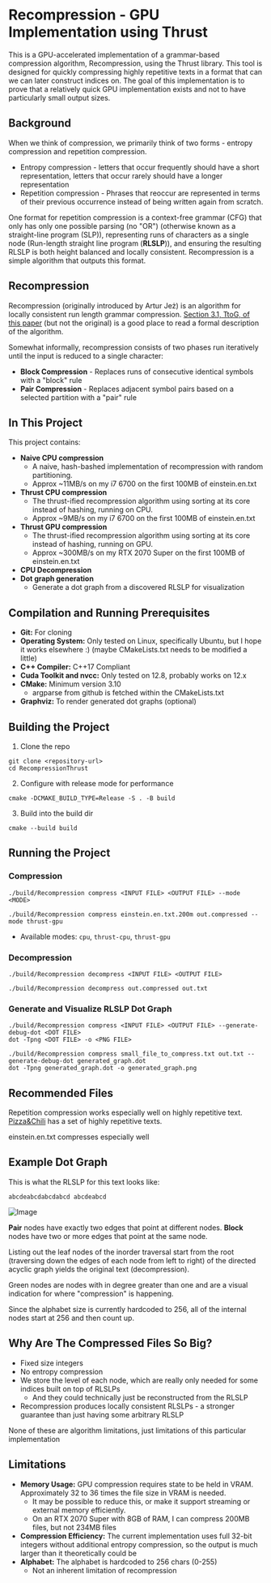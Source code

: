 # Recompression - GPU Implementation using Thrust

This is a GPU-accelerated implementation of a grammar-based compression algorithm, Recompression, using the Thrust library. This tool is designed for quickly compressing highly repetitive texts in a format that can we can later construct indices on. The goal of this implementation is to prove that a relatively quick GPU implementation exists and not to have particularly small output sizes.

## Background
When we think of compression, we primarily think of two forms - entropy compression and repetition compression.
* Entropy compression - letters that occur frequently should have a short representation, letters that occur rarely should have a longer representation
* Repetition compression - Phrases that reoccur are represented in terms of their previous occurrence instead of being written again from scratch.

One format for repetition compression is a context-free grammar (CFG) that only has only one possible parsing (no "OR") (otherwise known as a straight-line program (SLP)), representing runs of characters as a single node (Run-length straight line program (**RLSLP**)), and ensuring the resulting RLSLP is both height balanced and locally consistent. Recompression is a simple algorithm that outputs this format.

## Recompression

Recompression (originally introduced by Artur Jeż) is an algorithm for locally consistent run length grammar compression. [Section 3.1, TtoG, of this paper](https://arxiv.org/abs/1611.05359) (but not the original) is a good place to read a formal description of the algorithm. 

Somewhat informally, recompression consists of two phases run iteratively until the input is reduced to a single character:
* **Block Compression** - Replaces runs of consecutive identical symbols with a "block" rule
* **Pair Compression** - Replaces adjacent symbol pairs based on a selected partition with a "pair" rule

## In This Project

This project contains:
* **Naive CPU compression**
  * A naive, hash-bashed implementation of recompression with random partitioning.
  * Approx ~11MB/s on my i7 6700 on the first 100MB of einstein.en.txt
* **Thrust CPU compression**
  * The thrust-ified recompression algorithm using sorting at its core instead of hashing, running on CPU.
  * Approx ~9MB/s on my i7 6700 on the first 100MB of einstein.en.txt
* **Thrust GPU compression**
  * The thrust-ified recompression algorithm using sorting at its core instead of hashing, running on GPU.
  * Approx ~300MB/s on my RTX 2070 Super on the first 100MB of einstein.en.txt
* **CPU Decompression**
* **Dot graph generation**
  * Generate a dot graph from a discovered RLSLP for visualization

## Compilation and Running Prerequisites
* **Git:** For cloning
* **Operating System:** Only tested on Linux, specifically Ubuntu, but I hope it works elsewhere :) (maybe CMakeLists.txt needs to be modified a little)
* **C++ Compiler:** C++17 Compliant
* **Cuda Toolkit and nvcc:** Only tested on 12.8, probably works on 12.x
* **CMake:** Minimum version 3.10
  * argparse from github is fetched within the CMakeLists.txt
* **Graphviz:** To render generated dot graphs (optional)

## Building the Project
1. Clone the repo
```
git clone <repository-url>
cd RecompressionThrust
```
2. Configure with release mode for performance
```
cmake -DCMAKE_BUILD_TYPE=Release -S . -B build
```
3. Build into the build dir
```
cmake --build build
```

## Running the Project
### Compression
```
./build/Recompression compress <INPUT FILE> <OUTPUT FILE> --mode <MODE>

./build/Recompression compress einstein.en.txt.200m out.compressed --mode thrust-gpu
```
  * Available modes: `cpu`, `thrust-cpu`, `thrust-gpu`

### Decompression
```
./build/Recompression decompress <INPUT FILE> <OUTPUT FILE>

./build/Recompression decompress out.compressed out.txt
```

### Generate and Visualize RLSLP Dot Graph
```
./build/Recompression compress <INPUT FILE> <OUTPUT FILE> --generate-debug-dot <DOT FILE>
dot -Tpng <DOT FILE> -o <PNG FILE>

./build/Recompression compress small_file_to_compress.txt out.txt --generate-debug-dot generated_graph.dot
dot -Tpng generated_graph.dot -o generated_graph.png
```

## Recommended Files
Repetition compression works especially well on highly repetitive text. [Pizza&Chili](https://pizzachili.dcc.uchile.cl/repcorpus.html) has a set of highly repetitive texts.

einstein.en.txt compresses especially well

## Example Dot Graph
This is what the RLSLP for this text looks like:
```
abcdeabcdabcdabcd abcdeabcd
```
![Image](https://github.com/user-attachments/assets/2874008f-1780-480d-ae51-23e838c251c1)

**Pair** nodes have exactly two edges that point at different nodes. **Block** nodes have two or more edges that point at the same node.

Listing out the leaf nodes of the inorder traversal start from the root (traversing down the edges of each node from left to right) of the directed acyclic graph yields the original text (decompression).

Green nodes are nodes with in degree greater than one and are a visual indication for where "compression" is happening.

Since the alphabet size is currently hardcoded to 256, all of the internal nodes start at 256 and then count up.

## Why Are The Compressed Files So Big?
* Fixed size integers
* No entropy compression
* We store the level of each node, which are really only needed for some indices built on top of RLSLPs
  * And they could technically just be reconstructed from the RLSLP
* Recompression produces locally consistent RLSLPs - a stronger guarantee than just having some arbitrary RLSLP

None of these are algorithm limitations, just limitations of this particular implementation

## Limitations
* **Memory Usage:** GPU compression requires state to be held in VRAM. Approximately 32 to 36 times the file size in VRAM is needed.
  * It may be possible to reduce this, or make it support streaming or external memory efficiently.
  * On an RTX 2070 Super with 8GB of RAM, I can compress 200MB files, but not 234MB files
* **Compression Efficiency:** The current implementation uses full 32-bit integers without additional entropy compression, so the output is much larger than it theoretically could be
* **Alphabet:** The alphabet is hardcoded to 256 chars (0-255)
  * Not an inherent limitation of recompression 